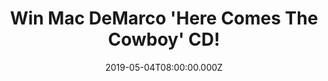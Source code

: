---
campaign-uuid: "c-1d5e0f79-0448-40fc-838a-cf23d3af24fa"
type: "Competition"
category: "Music"
date: "2019-05-04T08:00:00.000Z"
end-date: "2019-06-04T22:59:00.000Z"
disable-form: false
is_promoted: false
has_entry_page: true
title: "Win Mac DeMarco 'Here Comes The Cowboy' CD!"
competition-description: "<p>The Canadian singer-songwriter, producer, Mac DeMarco\
  \ is back with an incredible fourth album: 'Here Comes The Cowboy' and we have on\
  \ our hands a copy to give away to one lucky NME AAA member to win. Nobody, Finally\
  \ Alone, Hey Cowgirl are some of his brand new hits you won't want to miss out...</p>\n\
  <p>Want to have it on your hands? Click below for a chance to win.</p>\n"
hero-header: "Win Mac DeMarco 'Here Comes The Cowboy' CD!"
terms-confirmation: "N/A"
banner-img: "https://assets.expresslyapp.com/asset-c6dcbfd2-ccff-47a3-837b-5b89a4ce18ea.jpg"
logo-left-href: "aaa.nme.com"
logo-left-image: "https://assets.expresslyapp.com/asset-fbf88d4f-4314-43b0-bda1-e5ef736f74df.jpg"
logo-left-title: "NME AAA"
bg-image-hero: "https://assets.expresslyapp.com/asset-508b32aa-3f22-4bce-8bb4-54bc3af642b0.jpg"
bg-image-first: "https://assets.expresslyapp.com/asset-48b7041c-75fc-4c7c-8c13-7ba3df077b54.jpg"
section1-content: "<p>'Here Comes The Cowboy' is the brand new album of Mac DeMarco\
  \ and it is not about cowboys at all. A great album where he steps back and wants\
  \ to be listened by his fans, another amazing album and worthy addition his brilliant\
  \ catalogue.</p>\n<p>Enter the form below for a chance to win the brand new album\
  \ from the Canadian singer 'Here Comes The Cowboy' now!</p>\n<p>Good luck!</p>\n"
entry-title: "Win Mac DeMarco 'Here Comes The Cowboy' CD!"
entry-content: "<p>Enter the draw to win Mac DeMarco 'Here Comes The Cowboy' CD\n\
  by completing the form below before 23:59 on the 4th of June  2019.</p>\n"
has-winner: false
prize-description: "Mac DeMarco 'Here Comes The Cowboy' CD!"
special-conditions: "Multiple entries are allowed up to one every day."
country-restrictions:
- "GB"
---